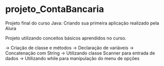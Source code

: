 # projeto_ContaBancaria
Projeto final do curso Java: Criando sua primeira aplicação realizado pela Alura

Projeto utilizando conceitos básicos aprendidos no curso.

-> Criação de classe e métodos
-> Declaração de variáveis
-> Concatenação com String
-> Utilizando classe Scanner para entrada de dados
-> Utilizando while para manipulação do menu de opções
